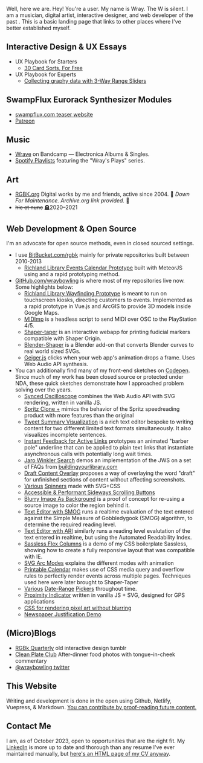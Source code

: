 Well, here we are. Hey! You're a user. My name is Wray. The W is silent. I am a musician, digital artist, interactive designer, and web developer of the past <since time="1 Aug 2000 2:30:00 GMT-0400 (EDT)"/>. This is a basic landing page that links to other places where I've better established myself.

## Interactive Design & UX Essays

- UX Playbook for Starters
  - [30 Card Sorts, For Free](/essays/30-card-sort/)
- UX Playbook for Experts
  <!-- - [300 Card Sorts, For Free](/essays/300-card-sort/) -->
  - [Collecting graphy data with 3-Way Range Sliders](/essays/triangular-range-input/)

## SwampFlux Eurorack Synthesizer Modules

- [swampflux.com teaser website](https://swampflux.com/)
- [Patreon](https://www.patreon.com/swampflux)

## Music

- [Wrave](https://wrave.net) on Bandcamp — Electronica Albums & Singles.
- [Spotify Playlists](https://open.spotify.com/user/12179035886/playlists) featuring the "Wray's Plays" series.

## Art

- [RGBK.org](https://web.archive.org/web/20210615064035/http://rgbk.org/) Digital works by me and friends, active since 2004. 🚧 _Down For Maintenance. Archive.org link provided._ 🚧
- ~~hic et nunc~~ 🪦2020–2021

## Web Development & Open Source

I'm an advocate for open source methods, even in closed sourced settings.

- I use [BitBucket.com/rgbk](https://bitbucket.org/rgbk/) mainly for private repositories built between 2010-2013
  - [Richland Library Events Calendar Prototype](https://bitbucket.org/rgbk/rcpl-events) built with MeteorJS using and a rapid prototyping method.
- [GitHub.com/wraybowling](https://github.com/wraybowling/) is where most of my repositories live now. Some highlights below:
  - [Richland Library Wayfinding Prototype](https://github.com/wraybowling/wayfinding) is meant to run on touchscreen kiosks, directing customers to events. Implemented as a rapid prototype in Vue.js and ArcGIS to provide 3D models inside Google Maps.
  - [MIDImp](https://github.com/wraybowling/MIDImp) is a headless script to send MIDI over OSC to the PlayStation 4/5.
  - [Shaper-taper](https://github.com/wraybowling/shaper-taper) is an interactive webapp for printing fudicial markers compatible with Shaper Origin.
  - [Blender-Shaper](https://github.com/wraybowling/Blender-Shaper) is a Blender add-on that converts Blender curves to real world sized SVGs.
  - [Geiger.js](https://github.com/wraybowling/Geiger.js) clicks when your web app's animation drops a frame. Uses Web Audio API synthesis.
- You can additionally find many of my front-end sketches on [Codepen](https://codepen.io/wraybowling). Since much of my work has been closed source or protected under NDA, these quick sketches demonstrate how I approached problem solving over the years.
  - [Synced Oscilloscope](https://codepen.io/wraybowling/pen/JGpRVo) combines the Web Audio API with SVG rendering, written in vanilla JS.
  - [Spritz Clone +](https://codepen.io/wraybowling/pen/BjxNQd) mimics the behavior of the Spritz speedreading product with more features than the original
  - [Tweet Summary Visualization](https://codepen.io/wraybowling/pen/zrjGxe) is a rich text editor bespoke to writing content for two different limited text formats simultaneously. It also visualizes incomplete sentences.
  - [Instant Feedback for Active Links](https://codepen.io/wraybowling/pen/zrXExy) prototypes an animated "barber pole" underline that can be applied to plain text links that instantiate asynchronous calls with potentially long wait times.
  - [Jaro Winkler Search](https://codepen.io/wraybowling/pen/eJMpwG) demos an implementation of the JWS on a set of FAQs from [buildingyourlibrary.com](https://buildingyourlibrary.com)
  - [Draft Content Overlay](https://codepen.io/wraybowling/pen/yPjaWj) proposes a way of overlaying the word "draft" for unfinished sections of content without affecting screenshots.
  - [Various](https://codepen.io/wraybowling/pen/OmdPKV) [Spinners](https://codepen.io/wraybowling/pen/ExOogbE) made with SVG+CSS
  - [Accessible & Performant Sideways Scrolling Buttons](https://codepen.io/wraybowling/pen/dXKVaL)
  - [Blurry Image As Background](https://codepen.io/wraybowling/pen/jMbQpJ) is a proof of concept for re-using a source image to color the region behind it.
  - [Text Editor with SMOG](https://codepen.io/wraybowling/pen/yJMZmK) runs a realtime evaluation of the text entered against the Simple Measure of Gobbledygook (SMOG) algorithm, to determine the required reading level.
  - [Text Editor with ARI](https://codepen.io/wraybowling/pen/jqewBJ) similarly runs a reading level evalutation of the text entered in realtime, but using the Automated Readability Index.
  - [Sassless Flex Columns](https://codepen.io/wraybowling/pen/BKqabE) is a demo of my CSS boilerplate Sassless, showing how to create a fully responsive layout that was compatible with IE.
  - [SVG Arc Modes](https://codepen.io/wraybowling/pen/WrMoNK) explains the different modes with animation
  - [Printable Calendar](https://codepen.io/wraybowling/pen/YwNMMP) makes use of CSS media query and overflow rules to perfectly render events across multiple pages. Techniques used here were later brought to Shaper-Taper
  - [Various](https://codepen.io/wraybowling/pen/yeKvvw) [Date-Range](https://codepen.io/wraybowling/pen/EPqJGW) [Pickers](https://codepen.io/wraybowling/pen/obPzKy) throughout time.
  - [Proximity Indicator](https://codepen.io/wraybowling/pen/ONZPNg) written in vanilla JS + SVG, designed for GPS applications
  - [CSS for rendering pixel art without blurring](https://codepen.io/wraybowling/pen/NxBBXz)
  - [Newspaper Justification Demo](https://codepen.io/wraybowling/pen/OMQbgE)

## (Micro)Blogs

- [RGBk Quarterly](http://rgbk-quarterly.tumblr.com/) old interactive design tumblr
- [Clean Plate Club](https://cleanplateclub.tumblr.com/) After-dinner food photos with tongue-in-cheek commentary
- [@wraybowling twitter](https://twitter.com/wraybowling)

## This Website

Writing and development is done in the open using Github, Netlify, Vuepress, & Markdown. [You can contribute by proof-reading future content.](https://github.com/wraybowling/wraybowling.com/pulls)

## Contact Me

I am, as of October 2023, open to opportunities that are the right fit. My [LinkedIn](https://www.linkedin.com/in/wraybowling/) is more up to date and thorough than any resume I've ever maintained manually, but [here's an HTML page of my CV anyway](/cv.md).
